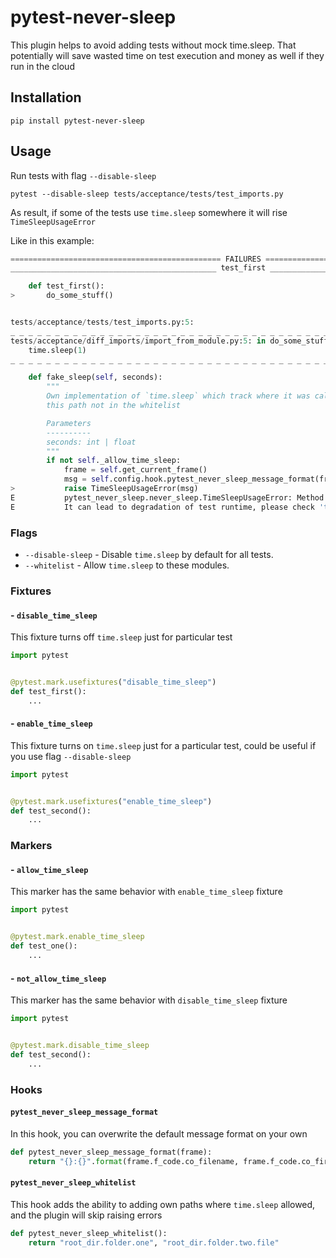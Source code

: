 # pytest-never-sleep
This plugin helps to avoid adding tests without mock time.sleep. That potentially will save wasted time on test execution and money as well if they run in the cloud

## Installation

```shell
pip install pytest-never-sleep
```

## Usage

Run tests with flag `--disable-sleep`

```shell
pytest --disable-sleep tests/acceptance/tests/test_imports.py
```
As result, if some of the tests use `time.sleep` somewhere it will rise `TimeSleepUsageError`

Like in this example:
```python
=============================================== FAILURES ================================================
______________________________________________ test_first _______________________________________________

    def test_first():
>       do_some_stuff()


tests/acceptance/tests/test_imports.py:5:
_ _ _ _ _ _ _ _ _ _ _ _ _ _ _ _ _ _ _ _ _ _ _ _ _ _ _ _ _ _ _ _ _ _ _ _ _ _ _ _ _ _ _ _ _ _ _ _ _ _ _ _ _
tests/acceptance/diff_imports/import_from_module.py:5: in do_some_stuff
    time.sleep(1)
_ _ _ _ _ _ _ _ _ _ _ _ _ _ _ _ _ _ _ _ _ _ _ _ _ _ _ _ _ _ _ _ _ _ _ _ _ _ _ _ _ _ _ _ _ _ _ _ _ _ _ _ _

    def fake_sleep(self, seconds):
        """
        Own implementation of `time.sleep` which track where it was called and raises an error if
        this path not in the whitelist

        Parameters
        ----------
        seconds: int | float
        """
        if not self._allow_time_sleep:
            frame = self.get_current_frame()
            msg = self.config.hook.pytest_never_sleep_message_format(frame=frame)
>           raise TimeSleepUsageError(msg)
E           pytest_never_sleep.never_sleep.TimeSleepUsageError: Method `do_some_stuff` uses `time.sleep`.
E           It can lead to degradation of test runtime, please check 'tests/acceptance/diff_imports/import_from_module.py' line 4 and use mock for that peace of code.

```

### Flags

- `--disable-sleep` - Disable `time.sleep` by default for all tests.
- `--whitelist` - Allow `time.sleep` to these modules.

### Fixtures

#### - `disable_time_sleep`

This fixture turns off `time.sleep` just for particular test

```python
import pytest


@pytest.mark.usefixtures("disable_time_sleep")
def test_first():
    ...
```

#### - `enable_time_sleep`

This fixture turns on `time.sleep` just for a particular test, could be useful if you use flag `--disable-sleep`

```python
import pytest


@pytest.mark.usefixtures("enable_time_sleep")
def test_second():
    ...
```


### Markers

#### - `allow_time_sleep`

This marker has the same behavior with `enable_time_sleep` fixture

```python
import pytest


@pytest.mark.enable_time_sleep
def test_one():
    ...
```

#### - `not_allow_time_sleep`

This marker has the same behavior with `disable_time_sleep` fixture

```python
import pytest


@pytest.mark.disable_time_sleep
def test_second():
    ...
```

### Hooks

#### `pytest_never_sleep_message_format`

In this hook, you can overwrite the default message format on your own

```python
def pytest_never_sleep_message_format(frame):
    return "{}:{}".format(frame.f_code.co_filename, frame.f_code.co_firstlineno)
```

#### `pytest_never_sleep_whitelist`

This hook adds the ability to adding own paths where `time.sleep` allowed, 
and the plugin will skip raising errors

```python
def pytest_never_sleep_whitelist():
    return "root_dir.folder.one", "root_dir.folder.two.file"
```
